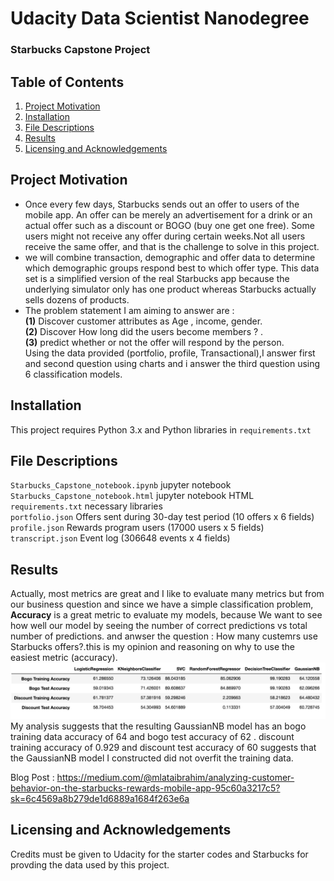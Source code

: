 # Udacity Data Scientist Nanodegree

### Starbucks Capstone Project



## Table of Contents
1. [Project Motivation](#ProjectMotivation)
2. [Installation](#Installation)
3. [File Descriptions](#File)
4. [Results](#Results)
5. [Licensing and Acknowledgements](#Licensing)

## Project Motivation <a name="ProjectMotivation"></a>

- Once every few days, Starbucks sends out an offer to users of the mobile app. 
An offer can be merely an advertisement for a drink or an actual offer such as a discount or BOGO (buy one get one free).
Some users might not receive any offer during certain weeks.Not all users receive the same offer, and that is the challenge to solve in this project.
- we will combine transaction, demographic and offer data to determine which demographic groups respond best to which offer type.
This data set is a simplified version of the real Starbucks app because the underlying simulator only has one product
whereas Starbucks actually sells dozens of products.
- The problem statement I am aiming to answer are :<br/>
**(1)** Discover customer attributes as Age , income, gender.<br/>
  **(2)** Discover How long did the users become members ? .<br/>
  **(3)** predict whether or not the offer will respond by the person.<br/>
Using the data provided (portfolio, profile, Transactional),I answer first and second question using charts
and i answer the third question using 6 classification models.

## Installation <a name="Installation"></a>

This project requires Python 3.x and Python libraries in `requirements.txt`

## File Descriptions <a name="File"></a>
`Starbucks_Capstone_notebook.ipynb` jupyter notebook<br/>
`Starbucks_Capstone_notebook.html` jupyter notebook HTML <br/>
`requirements.txt` necessary libraries <br/>
`portfolio.json` Offers sent during 30-day test period (10 offers x 6 fields)<br/>
`profile.json` Rewards program users (17000 users x 5 fields)<br/>
`transcript.json` Event log (306648 events x 4 fields)<br/>

## Results <a name="Results"></a>

Actually, most metrics are great and I like to evaluate many metrics but from our business question and since we have a simple classification problem,
 **Accuracy** is a great metric to evaluate my models,
 because We want to see how well our model by seeing the number of correct predictions vs total number of predictions.
 and anwser the question : How many custemrs use Starbucks offers?.this is my opinion and reasoning on why to use the easiest metric (accuracy).
![Models results](/images/results.png)
My analysis suggests that the resulting GaussianNB model has an bogo training data accuracy of 64 and bogo test accuracy of 62 .
discount training accuracy of 0.929 and discount test accuracy of 60 suggests that the GaussianNB model I constructed did not overfit the training data.

Blog Post : https://medium.com/@mlataibrahim/analyzing-customer-behavior-on-the-starbucks-rewards-mobile-app-95c60a3217c5?sk=6c4569a8b279de1d6889a1684f263e6a

## Licensing and Acknowledgements <a name="Licensing"></a>

Credits must be given to Udacity for the starter codes and Starbucks for provding the data used by this project.